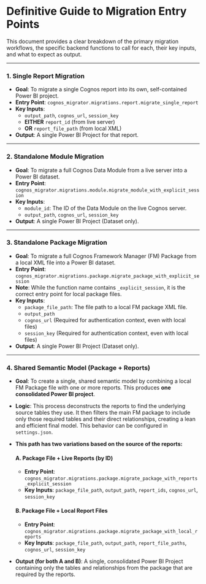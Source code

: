 # Definitive Guide to Migration Entry Points

This document provides a clear breakdown of the primary migration workflows, the specific backend functions to call for each, their key inputs, and what to expect as output.

---

### **1. Single Report Migration**

-   **Goal**: To migrate a single Cognos report into its own, self-contained Power BI project.
-   **Entry Point**: `cognos_migrator.migrations.report.migrate_single_report`
-   **Key Inputs**:
    -   `output_path`, `cognos_url`, `session_key`
    -   **EITHER** `report_id` (from live server)
    -   **OR** `report_file_path` (from local XML)
-   **Output**: A single Power BI Project for that report.

---

### **2. Standalone Module Migration**

-   **Goal**: To migrate a full Cognos Data Module from a live server into a Power BI dataset.
-   **Entry Point**: `cognos_migrator.migrations.module.migrate_module_with_explicit_session`
-   **Key Inputs**:
    -   `module_id`: The ID of the Data Module on the live Cognos server.
    -   `output_path`, `cognos_url`, `session_key`
-   **Output**: A single Power BI Project (Dataset only).

---

### **3. Standalone Package Migration**

-   **Goal**: To migrate a full Cognos Framework Manager (FM) Package from a local XML file into a Power BI dataset.
-   **Entry Point**: `cognos_migrator.migrations.package.migrate_package_with_explicit_session`
-   **Note**: While the function name contains `_explicit_session`, it is the correct entry point for local package files.
-   **Key Inputs**:
    -   `package_file_path`: The file path to a local FM package XML file.
    -   `output_path`
    -   `cognos_url` (Required for authentication context, even with local files)
    -   `session_key` (Required for authentication context, even with local files)
-   **Output**: A single Power BI Project (Dataset only).

---

### **4. Shared Semantic Model (Package + Reports)**

-   **Goal**: To create a single, shared semantic model by combining a local FM Package file with one or more reports. This produces **one consolidated Power BI project**.
-   **Logic**: This process deconstructs the reports to find the underlying source tables they use. It then filters the main FM package to include only those required tables and their direct relationships, creating a lean and efficient final model. This behavior can be configured in `settings.json`.
-   **This path has two variations based on the source of the reports:**

    #### **A. Package File + Live Reports (by ID)**
    -   **Entry Point**: `cognos_migrator.migrations.package.migrate_package_with_reports_explicit_session`
    -   **Key Inputs**: `package_file_path`, `output_path`, `report_ids`, `cognos_url`, `session_key`

    #### **B. Package File + Local Report Files**
    -   **Entry Point**: `cognos_migrator.migrations.package.migrate_package_with_local_reports`
    -   **Key Inputs**: `package_file_path`, `output_path`, `report_file_paths`, `cognos_url`, `session_key`

-   **Output (for both A and B)**: A single, consolidated Power BI Project containing only the tables and relationships from the package that are required by the reports. 